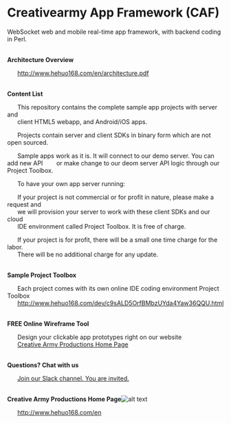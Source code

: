 # Creativearmy App Framework (CAF)


WebSocket web and mobile real-time app framework, with backend coding in Perl.


<br><b>Architecture Overview</b>

&nbsp;&nbsp;&nbsp;&nbsp;&nbsp;&nbsp;<http://www.hehuo168.com/en/architecture.pdf>

<br><b>Content List</b>

&nbsp;&nbsp;&nbsp;&nbsp;&nbsp;&nbsp;This repository contains the complete sample app projects with server and<br>
&nbsp;&nbsp;&nbsp;&nbsp;&nbsp;&nbsp;client HTML5 webapp, and Android/iOS apps.<br>

&nbsp;&nbsp;&nbsp;&nbsp;&nbsp;&nbsp;Projects contain server and client SDKs in binary form which are not open sourced.

&nbsp;&nbsp;&nbsp;&nbsp;&nbsp;&nbsp;Sample apps work as it is. It will connect to our demo server. You can add new API
&nbsp;&nbsp;&nbsp;&nbsp;&nbsp;&nbsp; or make change to our deom server API logic through our Project Toolbox.

&nbsp;&nbsp;&nbsp;&nbsp;&nbsp;&nbsp;To have your own app server running:

&nbsp;&nbsp;&nbsp;&nbsp;&nbsp;&nbsp;If your project is not commercial or for profit in nature, please make a request and<br>
&nbsp;&nbsp;&nbsp;&nbsp;&nbsp;&nbsp;we will provision your server to work with these client SDKs and our cloud<br>
&nbsp;&nbsp;&nbsp;&nbsp;&nbsp;&nbsp;IDE environment called Project Toolbox. It is free of charge.<br>

&nbsp;&nbsp;&nbsp;&nbsp;&nbsp;&nbsp;If your project is for profit, there will be a small one time charge for the labor.<br>
&nbsp;&nbsp;&nbsp;&nbsp;&nbsp;&nbsp;There will be no additional charge for any update.

<br><b>Sample Project Toolbox</b>

&nbsp;&nbsp;&nbsp;&nbsp;&nbsp;&nbsp;Each project comes with its own online IDE coding environment Project Toolbox<br>
&nbsp;&nbsp;&nbsp;&nbsp;&nbsp;&nbsp;<http://www.hehuo168.com/dev/c9sALD5OrfBMbzUYda4Yaw36QQU.html>

<br><b>FREE Online Wireframe Tool</b>

&nbsp;&nbsp;&nbsp;&nbsp;&nbsp;&nbsp;Design your clickable app prototypes right on our website<br>
&nbsp;&nbsp;&nbsp;&nbsp;&nbsp;&nbsp;[Creative Army Productions Home Page](http://www.hehuo168.com/en)

<br><b>Questions? Chat with us</b>

&nbsp;&nbsp;&nbsp;&nbsp;&nbsp;&nbsp;[Join our Slack channel. You are invited.](https://join.slack.com/t/creativearmy/shared_invite/enQtMjU1Mjc3MjMzMjk5LWIxN2MyMjI4N2NjNmQyMmM3MzU1MzVhYzFiZTBlYTZjMzkwOTQwNTU1NzJlOTE3NWI5MmI4YTQxZThlNjEzM2U)

<br><b>Creative Army Productions Home Page</b>![alt text](http://www.hehuo168.com/hehuo20.png "Creative Army Productions")

&nbsp;&nbsp;&nbsp;&nbsp;&nbsp;&nbsp;<http://www.hehuo168.com/en>


